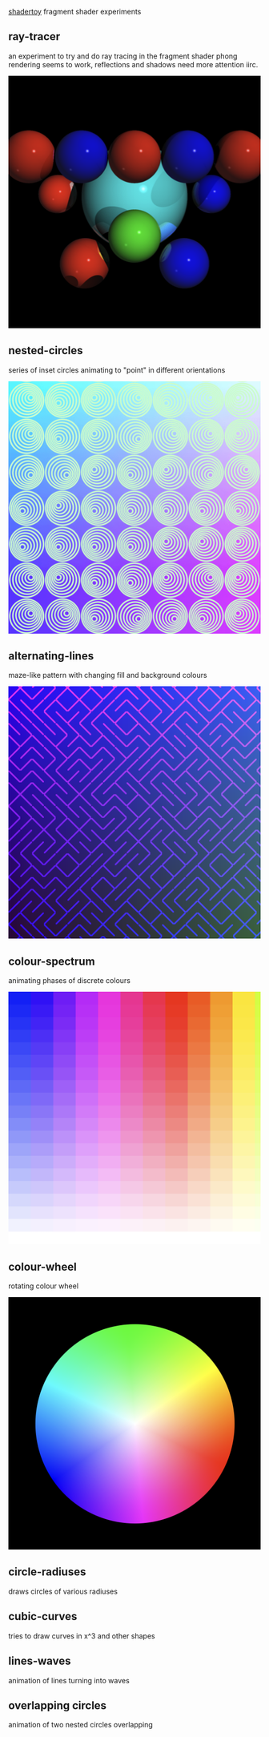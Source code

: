 [shadertoy](https://www.shadertoy.com/) fragment shader experiments

## ray-tracer

an experiment to try and do ray tracing in the fragment shader
phong rendering seems to work, reflections and shadows need more attention iirc.

![ray-tracer](./ray-tracer-preview.png)

## nested-circles

series of inset circles animating to "point" in different orientations

![nested-circles](./nested-circles-preview.png)

## alternating-lines

maze-like pattern with changing fill and background colours

![alternating-lines](./alternating-lines-preview.png)

## colour-spectrum

animating phases of discrete colours

![colour-spectrum](./colour-spectrum-preview.png)

## colour-wheel

rotating colour wheel

![colour-wheel](./colour-wheel-preview.png)

## circle-radiuses

draws circles of various radiuses

## cubic-curves

tries to draw curves in x^3 and other shapes

## lines-waves

animation of lines turning into waves

## overlapping circles

animation of two nested circles overlapping
